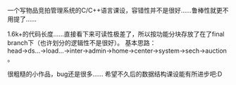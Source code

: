 一个写物品竞拍管理系统的C/C++语言课设，容错性并不是很好……鲁棒性就更不用提了……

1.6k+的代码长度……直接看下来可读性极差了，所以按功能分块存放了在了final branch下（也许划分的逻辑性不是很好）。
基本思路：head→ds...→load...→inter→admin→home→center→system→sech→auction。

很粗糙的小作品，bug还是很多……
希望不久后的数据结构课设能有所进步吧:D
